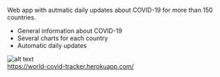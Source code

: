 Web app with autmatic daily updates about COVID-19 for more than 150 countries.  
- General information about COVID-19
- Several charts for each country 
- Automatic daily updates  

![alt text](https://i.imgur.com/Lwn0avJ.png)  
https://world-covid-tracker.herokuapp.com/

